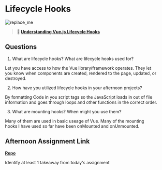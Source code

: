 # Lifecycle Hooks

![replace_me](https://codeworks.blob.core.windows.net/public/assets/img/illustrations/placeholder.svg)

> **📖 [Understanding Vue.js Lifecycle Hooks](https://codeworksacademy.com/fs-student-guide/resources/wk6/03-Vue-Lifecycle-Hooks)**

## Questions

1. What are lifecycle hooks? What are lifecycle hooks used for?

  Let you have access to how the Vue library/framework operates. They let you know when components are created, rendered to the page, updated, or destroyed.

2. How have you utilized lifecycle hooks in your afternoon projects?

  By formatting Code in you script tags so the JavaScript loads in out of file information and goes through loops and other functions in the correct order.

3. What are mounting hooks? When might you use them?

 Many of them are used in basic useage of Vue. Many of the mounting hooks I have used so far have been onMounted and onUnmounted.

## Afternoon Assignment Link

**[Repo](https://github.com/Luke-Yost/<ASSIGNMENT_REPO>)**

Identify at least 1 takeaway from today's assignment

